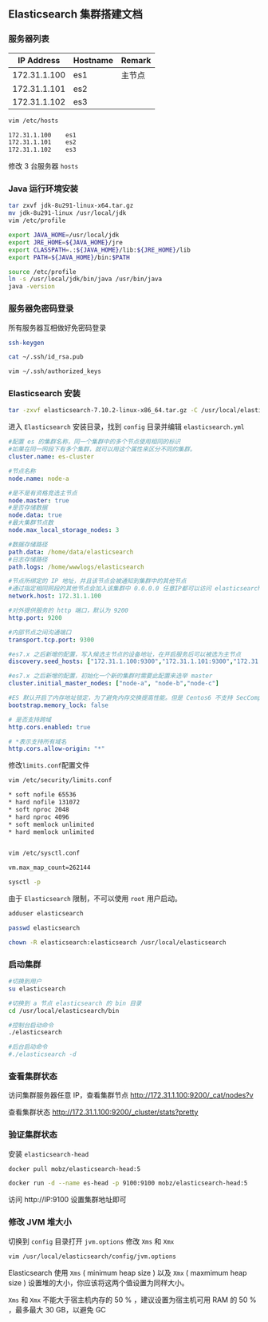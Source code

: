 ## Elasticsearch 集群搭建文档



### 服务器列表

| IP Address   | Hostname | Remark |
| ------------ | -------- | ------ |
| 172.31.1.100 | es1      | 主节点 |
| 172.31.1.101 | es2      |        |
| 172.31.1.102 | es3      |        |

``` bash
vim /etc/hosts
```

``` bash
172.31.1.100	es1
172.31.1.101	es2
172.31.1.102	es3
```

修改 3 台服务器 `hosts `



### Java 运行环境安装

``` bash
tar zxvf jdk-8u291-linux-x64.tar.gz
mv jdk-8u291-linux /usr/local/jdk
vim /etc/profile
```

``` bash
export JAVA_HOME=/usr/local/jdk
export JRE_HOME=${JAVA_HOME}/jre
export CLASSPATH=.:${JAVA_HOME}/lib:${JRE_HOME}/lib
export PATH=${JAVA_HOME}/bin:$PATH
```

``` bash
source /etc/profile
ln -s /usr/local/jdk/bin/java /usr/bin/java
java -version
```



### 服务器免密码登录

所有服务器互相做好免密码登录

``` bash
ssh-keygen

cat ~/.ssh/id_rsa.pub

vim ~/.ssh/authorized_keys
```



### Elasticsearch 安装

``` bash
tar -zxvf elasticsearch-7.10.2-linux-x86_64.tar.gz -C /usr/local/elasticsearch/
```



进入 `Elasticsearch` 安装目录，找到 `config` 目录并编辑 `elasticsearch.yml`

``` yaml
#配置 es 的集群名称，同一个集群中的多个节点使用相同的标识
#如果在同一网段下有多个集群，就可以用这个属性来区分不同的集群。
cluster.name: es-cluster

#节点名称
node.name: node-a

#是不是有资格竞选主节点
node.master: true
#是否存储数据
node.data: true
#最大集群节点数
node.max_local_storage_nodes: 3

#数据存储路径
path.data: /home/data/elasticsearch
#日志存储路径
path.logs: /home/wwwlogs/elasticsearch

#节点所绑定的 IP 地址，并且该节点会被通知到集群中的其他节点
#通过指定相同网段的其他节点会加入该集群中 0.0.0.0 任意IP都可以访问 elasticsearch
network.host: 172.31.1.100

#对外提供服务的 http 端口，默认为 9200
http.port: 9200

#内部节点之间沟通端口
transport.tcp.port: 9300

#es7.x 之后新增的配置，写入候选主节点的设备地址，在开启服务后可以被选为主节点
discovery.seed_hosts: ["172.31.1.100:9300","172.31.1.101:9300","172.31.1.102:9300"]

#es7.x 之后新增的配置，初始化一个新的集群时需要此配置来选举 master
cluster.initial_master_nodes: ["node-a", "node-b","node-c"]

#ES 默认开启了内存地址锁定，为了避免内存交换提高性能。但是 Centos6 不支持 SecComp 功能，启动会报错，所以需要将其设置为 false
bootstrap.memory_lock: false

# 是否支持跨域
http.cors.enabled: true

# *表示支持所有域名
http.cors.allow-origin: "*"
```

修改`limits.conf`配置文件

``` bash
vim /etc/security/limits.conf

* soft nofile 65536
* hard nofile 131072
* soft nproc 2048
* hard nproc 4096
* soft memlock unlimited
* hard memlock unlimited


vim /etc/sysctl.conf

vm.max_map_count=262144

sysctl -p
```

由于 `Elasticsearch` 限制，不可以使用 `root` 用户启动。

``` bash
adduser elasticsearch

passwd elasticsearch

chown -R elasticsearch:elasticsearch /usr/local/elasticsearch
```



### 启动集群

``` bash
#切换到用户
su elasticsearch

#切换到 a 节点 elasticsearch 的 bin 目录
cd /usr/local/elasticsearch/bin

#控制台启动命令
./elasticsearch

#后台启动命令
#./elasticsearch -d
```



### 查看集群状态

访问集群服务器任意 IP，查看集群节点  http://172.31.1.100:9200/_cat/nodes?v

查看集群状态 http://172.31.1.100:9200/_cluster/stats?pretty



### 验证集群状态

安装 `elasticsearch-head`

```bash
docker pull mobz/elasticsearch-head:5

docker run -d --name es-head -p 9100:9100 mobz/elasticsearch-head:5
```

访问 http://IP:9100 设置集群地址即可



### 修改 JVM 堆大小

切换到 `config` 目录打开 `jvm.options` 修改 `Xms` 和 `Xmx`

``` bash
vim /usr/local/elasticsearch/config/jvm.options
```

Elasticsearch 使用 `Xms` ( minimum heap size ) 以及 `Xmx` ( maxmimum heap size ) 设置堆的大小，你应该将这两个值设置为同样大小。

`Xms`  和 `Xmx` 不能大于宿主机内存的 50 % ，建议设置为宿主机可用 RAM 的 50 % ，最多最大 30 GB，以避免 GC



